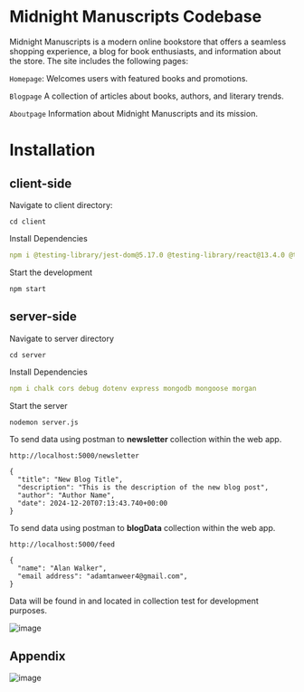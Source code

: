 # Midnight Manuscripts Codebase


 Midnight Manuscripts is a modern online bookstore that offers a seamless shopping experience, a blog for book enthusiasts, and information about the store. The site includes the following pages:

```Homepage```: Welcomes users with featured books and promotions.

```Blogpage``` A collection of articles about books, authors, and literary trends.

```Aboutpage``` Information about Midnight Manuscripts and its mission.


# Installation
## client-side

Navigate to client directory: 
```
cd client
```

Install Dependencies
```yml
npm i @testing-library/jest-dom@5.17.0 @testing-library/react@13.4.0 @testing-library/user-event@13.5.0 bootstrap@5.3.3 framer-motion@11.11.17 hamburger-react@2.5.1 react@18.3.1 react-bootstrap@2.10.5 react-dom@18.3.1 react-router-dom@6.28.0 react-scripts@5.0.1 web-vitals@2.1.4
```

Start the development
```
npm start
```

## server-side

Navigate to server directory
```
cd server
```

Install Dependencies
```yml
npm i chalk cors debug dotenv express mongodb mongoose morgan
```

Start the server
```
nodemon server.js
```

To send data using postman to **newsletter** collection within the web app. 

```
http://localhost:5000/newsletter
```
```
{
  "title": "New Blog Title",
  "description": "This is the description of the new blog post",
  "author": "Author Name",
  "date": 2024-12-20T07:13:43.740+00:00
}
```

To send data using postman to **blogData** collection within the web app.

```
http://localhost:5000/feed
```
```
{
  "name": "Alan Walker",
  "email address": "adamtanweer4@gmail.com",
}
```

Data will be found in and located in collection test for development purposes.

![image](https://github.com/user-attachments/assets/b3456e52-da23-463d-b345-839f38fe584b)


## Appendix

![image](https://github.com/user-attachments/assets/63d05356-efdd-4cce-a334-b3049d76fd1b)


